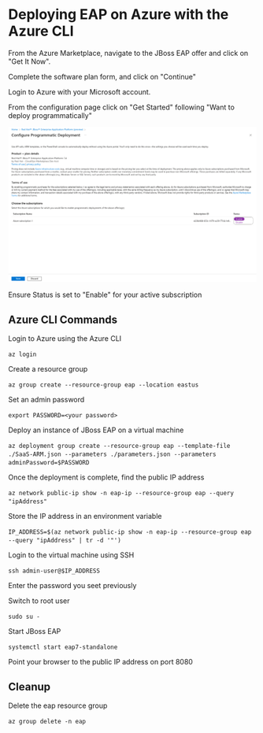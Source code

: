 # Deploying EAP on Azure with the Azure CLI

From the Azure Marketplace, navigate to the JBoss EAP offer and click on "Get It Now".

Complete the software plan form, and click on "Continue"

Login to Azure with your Microsoft account.

From the configuration page click on "Get Started" following "Want to deploy programmatically" 

![Programmatic page](assets/programmatic.png "Programmatic page")

Ensure Status is set to "Enable" for your active subscription

## Azure CLI Commands

Login to Azure using the Azure CLI

`az login`

Create a resource group

`az group create --resource-group eap --location eastus`

Set an admin password

`export PASSWORD=<your password>`

Deploy an instance of JBoss EAP on a virtual machine

`az deployment group create --resource-group eap --template-file ./SaaS-ARM.json --parameters ./parameters.json --parameters adminPassword=$PASSWORD`

Once the deployment is complete, find the public IP address

`az network public-ip show -n eap-ip --resource-group eap --query "ipAddress"`

Store the IP address in an environment variable

`IP_ADDRESS=$(az network public-ip show -n eap-ip --resource-group eap --query "ipAddress" | tr -d '"')`

Login to the virtual machine using SSH

`ssh admin-user@$IP_ADDRESS`

Enter the password you seet previously

Switch to root user

`sudo su -`

Start JBoss EAP

`systemctl start eap7-standalone`

Point your browser to the public IP address on port 8080

## Cleanup

Delete the eap resource group

`az group delete -n eap`